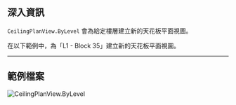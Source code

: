 ## 深入資訊
`CeilingPlanView.ByLevel` 會為給定樓層建立新的天花板平面視圖。

在以下範例中，為「L1 - Block 35」建立新的天花板平面視圖。
___
## 範例檔案

![CeilingPlanView.ByLevel](./Revit.Elements.Views.CeilingPlanView.ByLevel_img.jpg)
